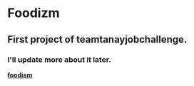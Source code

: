 # Foodizm
## First project of teamtanayjobchallenge.
### I'll update more about it later. 
[**foodism**](https://foodizm.netlify.com/)

